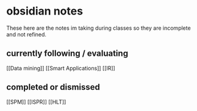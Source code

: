 # obsidian notes


These here are the notes im taking during classes so they are incomplete and not refined.
## currently following / evaluating
[[Data mining]] 
[[Smart Applications]]
[[IR]]
## completed or dismissed
[[SPM]]
[[ISPR]]
[[HLT]]
